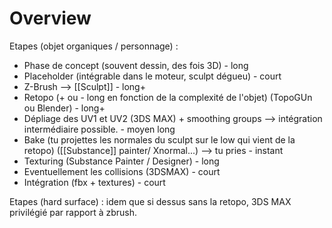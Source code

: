 # Overview
Etapes (objet organiques / personnage) : 
- Phase de concept (souvent dessin, des fois 3D) - long
- Placeholder (intégrable dans le moteur, sculpt dégueu) -  court
- Z-Brush --> [[Sculpt]] - long+
- Retopo (+ ou - long en fonction de la complexité de l'objet) (TopoGUn ou Blender) - long+
- Dépliage des UV1 et UV2 (3DS MAX) + smoothing groups --> intégration intermédiaire possible. - moyen long
- Bake (tu projettes les normales du sculpt sur le low qui vient de la retopo) ([[Substance]] painter/ Xnormal...) --> tu pries - instant
- Texturing (Substance Painter / Designer) - long
- Eventuellement les collisions (3DSMAX) - court
- Intégration (fbx + textures) - court

Etapes (hard surface) : 
idem que si dessus sans la retopo, 3DS MAX privilégié par rapport à zbrush.

